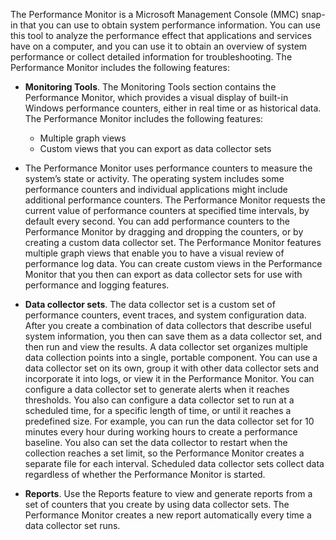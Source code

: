 The Performance Monitor is a Microsoft Management Console (MMC) snap-in that you can use to obtain system performance information. You can use this tool to analyze the performance effect that applications and services have on a computer, and you can use it to obtain an overview of system performance or collect detailed information for troubleshooting. The Performance Monitor includes the following features:

 -  **Monitoring Tools**. The Monitoring Tools section contains the Performance Monitor, which provides a visual display of built-in Windows performance counters, either in real time or as historical data. The Performance Monitor includes the following features:
    
     -  Multiple graph views
     -  Custom views that you can export as data collector sets
 -  The Performance Monitor uses performance counters to measure the system’s state or activity. The operating system includes some performance counters and individual applications might include additional performance counters. The Performance Monitor requests the current value of performance counters at specified time intervals, by default every second. You can add performance counters to the Performance Monitor by dragging and dropping the counters, or by creating a custom data collector set. The Performance Monitor features multiple graph views that enable you to have a visual review of performance log data. You can create custom views in the Performance Monitor that you then can export as data collector sets for use with performance and logging features.
 -  **Data collector sets**. The data collector set is a custom set of performance counters, event traces, and system configuration data. After you create a combination of data collectors that describe useful system information, you then can save them as a data collector set, and then run and view the results. A data collector set organizes multiple data collection points into a single, portable component. You can use a data collector set on its own, group it with other data collector sets and incorporate it into logs, or view it in the Performance Monitor. You can configure a data collector set to generate alerts when it reaches thresholds. You also can configure a data collector set to run at a scheduled time, for a specific length of time, or until it reaches a predefined size. For example, you can run the data collector set for 10 minutes every hour during working hours to create a performance baseline. You also can set the data collector to restart when the collection reaches a set limit, so the Performance Monitor creates a separate file for each interval. Scheduled data collector sets collect data regardless of whether the Performance Monitor is started.
 -  **Reports**. Use the Reports feature to view and generate reports from a set of counters that you create by using data collector sets. The Performance Monitor creates a new report automatically every time a data collector set runs.
